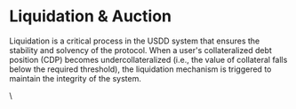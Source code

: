 # Liquidation & Auction

Liquidation is a critical process in the USDD system that ensures the stability and solvency of the protocol. When a user's collateralized debt position (CDP) becomes undercollateralized (i.e., the value of collateral falls below the required threshold), the liquidation mechanism is triggered to maintain the integrity of the system.

\
